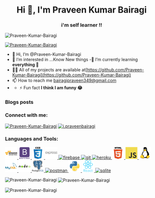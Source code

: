 <h1 align="center">Hi 👋, I'm Praveen Kumar Bairagi</h1>
<h3 align="center">i'm self learner !!</h3>

<p align="left"> <img src="https://komarev.com/ghpvc/?username=Praveen-Kumar-Bairagi&label=Profile%20views&color=0e75b6&style=flat" alt="Praveen-Kumar-Bairagi" /> </p>

<p align="left"> <a href="https://github.com/ryo-ma/github-profile-trophy"><img src="https://github-profile-trophy.vercel.app/?username=Praveen-Kumar-Bairagi" alt="Praveen-Kumar-Bairagi" /></a> </p>


- 👋 Hi, I’m @Praveen-Kumar-Bairagi
- 👀 I’m interested in ...Know New things
-🌱 I’m currently learning **everything 🤣**
- 👨‍💻 All of my projects are available at[https://github.com/Praveen-Kumar-Bairagi](https://github.com/Praveen-Kumar-Bairagi)
- 📫 How to reach me bairagipraveen349@gmail.com
- - ⚡ Fun fact **I think I am funny 😂**

### Blogs posts
<!-- BLOG-POST-LIST:START -->
<!-- BLOG-POST-LIST:END -->

<h3 align="left">Connect with me:</h3>
<p align="left">
<a href="https://www.linkedin.com/in/praveen-kumar-bairagi-a323b0208/" target="blank"><img align="center" src="https://uxwing.com/wp-content/themes/uxwing/download/10-brands-and-social-media/linkedin-round-color.svg" alt="Praveen-Kumar-Bairagi" height="30" width="40" /></a>
<a href="https://www.instagram.com/i.praveenbairagi/" target="blank"><img align="center" src="https://uxwing.com/wp-content/themes/uxwing/download/10-brands-and-social-media/instagram-color.svg" alt="i.praveenbairagi" height="30" width="40" /></a>
</p>

<h3 align="left">Languages and Tools:</h3>
<p align="left"> <a href="https://aws.amazon.com" target="_blank"> <img src="https://raw.githubusercontent.com/devicons/devicon/master/icons/amazonwebservices/amazonwebservices-original-wordmark.svg" alt="aws" width="40" height="40"/> </a> <a href="https://getbootstrap.com" target="_blank"> <img src="https://raw.githubusercontent.com/devicons/devicon/master/icons/bootstrap/bootstrap-plain-wordmark.svg" alt="bootstrap" width="40" height="40"/> </a> <a href="https://www.w3schools.com/css/" target="_blank"> <img src="https://raw.githubusercontent.com/devicons/devicon/master/icons/css3/css3-original-wordmark.svg" alt="css3" width="40" height="40"/> </a> <a href="https://expressjs.com" target="_blank"> <img src="https://raw.githubusercontent.com/devicons/devicon/master/icons/express/express-original-wordmark.svg" alt="express" width="40" height="40"/> </a> <a href="https://firebase.google.com/" target="_blank"> <img src="https://www.vectorlogo.zone/logos/firebase/firebase-icon.svg" alt="firebase" width="40" height="40"/> </a> <a href="https://git-scm.com/" target="_blank"> <img src="https://www.vectorlogo.zone/logos/git-scm/git-scm-icon.svg" alt="git" width="40" height="40"/> </a> <a href="https://heroku.com" target="_blank"> <img src="https://www.vectorlogo.zone/logos/heroku/heroku-icon.svg" alt="heroku" width="40" height="40"/> </a> <a href="https://www.w3.org/html/" target="_blank"> <img src="https://raw.githubusercontent.com/devicons/devicon/master/icons/html5/html5-original-wordmark.svg" alt="html5" width="40" height="40"/> </a> <a href="https://developer.mozilla.org/en-US/docs/Web/JavaScript" target="_blank"> <img src="https://raw.githubusercontent.com/devicons/devicon/master/icons/javascript/javascript-original.svg" alt="javascript" width="40" height="40"/> </a> <a href="https://www.linux.org/" target="_blank"> <img src="https://raw.githubusercontent.com/devicons/devicon/master/icons/linux/linux-original.svg" alt="linux" width="40" height="40"/> </a> <a href="https://www.mysql.com/" target="_blank"> <img src="https://raw.githubusercontent.com/devicons/devicon/master/icons/mysql/mysql-original-wordmark.svg" alt="mysql" width="40" height="40"/> </a> <a href="https://nodejs.org" target="_blank"> <img src="https://raw.githubusercontent.com/devicons/devicon/master/icons/nodejs/nodejs-original-wordmark.svg" alt="nodejs" width="40" height="40"/> </a> <a href="https://www.postgresql.org" target="_blank"> <img src="https://raw.githubusercontent.com/devicons/devicon/master/icons/postgresql/postgresql-original-wordmark.svg" alt="postgresql" width="40" height="40"/> </a> <a href="https://postman.com" target="_blank"> <img src="https://www.vectorlogo.zone/logos/getpostman/getpostman-icon.svg" alt="postman" width="40" height="40"/> </a> <a href="https://www.python.org" target="_blank"> <img src="https://raw.githubusercontent.com/devicons/devicon/master/icons/python/python-original.svg" alt="python" width="40" height="40"/> </a> <a href="https://reactjs.org/" target="_blank"> <img
src="https://raw.githubusercontent.com/devicons/devicon/master/icons/react/react-original-wordmark.svg" alt="react" width="40" height="40"/> </a> <a href="https://www.sqlite.org/" target="_blank"> <img src="https://www.vectorlogo.zone/logos/sqlite/sqlite-icon.svg" alt="sqlite" width="40" height="40"/> </a> </p>

<p><img align="left" src="https://github-readme-stats.vercel.app/api/top-langs?username=Praveen-Kumar-Bairagi&show_icons=true&locale=en&layout=compact" alt="Praveen-Kumar-Bairagi" /></p>

<p>&nbsp;<img align="center" src="https://github-readme-stats.vercel.app/api?username=Praveen-Kumar-Bairagi&show_icons=true&locale=en" alt="Praveen-Kumar-Bairagi" /></p>

<p><img align="center" src="https://github-readme-streak-stats.herokuapp.com/?user=Praveen-Kumar-Bairagi&" alt="Praveen-Kumar-Bairagi" /></p>
